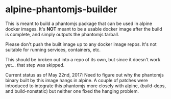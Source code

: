 # alpine-phantomjs-builder

This is meant to build a phantomjs package that can be used in alpine docker images.  It's **NOT** meant to be a usable docker image after the build is complete, and simply outputs the phantomjs tarball.

Please don't push the built image up to any docker image repos.  It's not suitable for running services, containers, etc.

This should be broken out into a repo of its own, but since it doesn't work yet... that step was skipped.

Current status as of May 22nd, 2017: Need to figure out why the phantomjs binary built by this image hangs in alpine.  A couple of patches were introduced to integrate this phantomjs more closely with alpine, (build-deps, and build-nonstatic) but neither one fixed the hanging problem.
